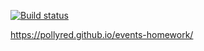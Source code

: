 [![Build status](https://ci.appveyor.com/api/projects/status/tb08lc06l34tklke?svg=true)](https://ci.appveyor.com/project/PollyRed/events-homework)

https://pollyred.github.io/events-homework/